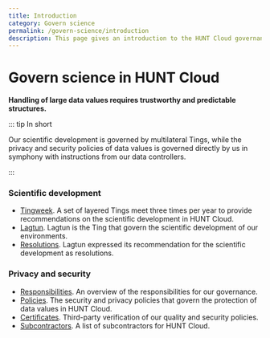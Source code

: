 ```yaml
---
title: Introduction
category: Govern science
permalink: /govern-science/introduction
description: This page gives an introduction to the HUNT Cloud governance.
---
```


# Govern science in HUNT Cloud

**Handling of large data values requires trustworthy and predictable structures.**

::: tip In short

Our scientific development is governed by multilateral Tings, while the privacy and security policies of data values is governed directly by us in symphony with instructions from our data controllers.

:::

### Scientific development

- [Tingweek](/govern-science/tingweek/). A set of layered Tings meet three times per year to provide recommendations on the scientific development in HUNT Cloud.
- [Lagtun](/govern-science/tingweek/lagtun). Lagtun is the Ting that govern the scientific development of our environments.
- [Resolutions](/govern-science/tingweek/resolutions). Lagtun expressed its recommendation for the scientific development as resolutions.

### Privacy and security

- [Responsibilities](/govern-science/risk/#clarification-of-responsibilities). An overview of the responsibilities for our governance.
- [Policies](/govern-science/policies/). The security and privacy policies that govern the protection of data values in HUNT Cloud.
- [Certificates](/govern-science/compliance/certificates). Third-party verification of our quality and security policies.
- [Subcontractors](/govern-science/compliance/subcontractors). A list of subcontractors for HUNT Cloud.

